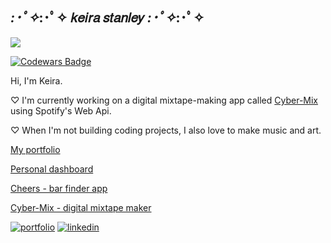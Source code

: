 ##  *:･ﾟ✧*:･ﾟ✧ 𝑘𝑒𝑖𝑟𝑎 𝑠𝑡𝑎𝑛𝑙𝑒𝑦 *:･ﾟ✧*:･ﾟ✧

<img src="https://64.media.tumblr.com/4ac57db98021ffd3a4e6717dee097802/aa44282323a3c36a-66/s500x750/727356ce2f1c9fdf07998fcd735c32d83e30f05d.gif"/>

<a href="https://www.codewars.com/users/keirastanley"><img src="https://www.codewars.com/users/keirastanley/badges/small?theme=light" alt="Codewars Badge"/></a>

Hi, I'm Keira. 

♡ I'm currently working on a digital mixtape-making app called [Cyber-Mix](https://github.com/keirastanley/cybermix) using Spotify's Web Api.

♡ When I'm not building coding projects, I also love to make music and art.

<!-- ⭒☆ ┈┈┈┈┈┈┈┈┈┈┈┈┈┈┈┈┈┈┈┈┈┈┈┈┈┈┈┈┈┈┈┈┈┈┈┈┈┈┈┈┈ ☆⭒ -->

[My portfolio](https://github.com/keirastanley/portfolio)

[Personal dashboard](https://github.com/keirastanley/personal-dashboard)

[Cheers - bar finder app](https://github.com/SchoolOfCode/bc13_final-project_front-end-beast-code)

[Cyber-Mix - digital mixtape maker](https://github.com/keirastanley/cybermix)

<!-- ⭒☆ ┈┈┈┈┈┈┈┈┈┈┈┈┈┈┈┈┈┈┈┈┈┈┈┈┈┈┈┈┈┈┈┈┈┈┈┈┈┈┈┈┈ ☆⭒ -->

[![portfolio](https://img.shields.io/badge/my_portfolio-000?style=for-the-badge&logo=ko-fi&logoColor=white)](https://keirastanley.vercel.app/)
[![linkedin](https://img.shields.io/badge/linkedin-0A66C2?style=for-the-badge&logo=linkedin&logoColor=white)](https://www.linkedin.com/in/keirastanley)

<!-- [![Top Langs](https://github-readme-stats.vercel.app/api/top-langs/?username=keirastanley&theme=buefy)](https://github.com/anuraghazra/github-readme-stats) -->

<!-- [![Keira's GitHub stats](https://github-readme-stats.vercel.app/api?username=keirastanley&theme=buefy&?count_private=true&show_icons=true&&custom_title=My%20Stats&&hide_border=true)](https://github.com/anuraghazra/github-readme-stats) -->
